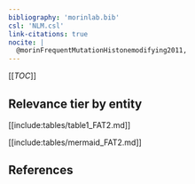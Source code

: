 ```yaml
---
bibliography: 'morinlab.bib'
csl: 'NLM.csl'
link-citations: true
nocite: |
  @morinFrequentMutationHistonemodifying2011, 
---
```


[[_TOC_]]




## Relevance tier by entity

[[include:tables/table1_FAT2.md]]





[[include:tables/mermaid_FAT2.md]]

## References


